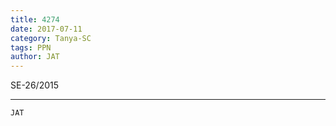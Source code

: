 ```yaml
---
title: 4274
date: 2017-07-11
category: Tanya-SC
tags: PPN
author: JAT
---
```


SE-26/2015

---



`JAT`
